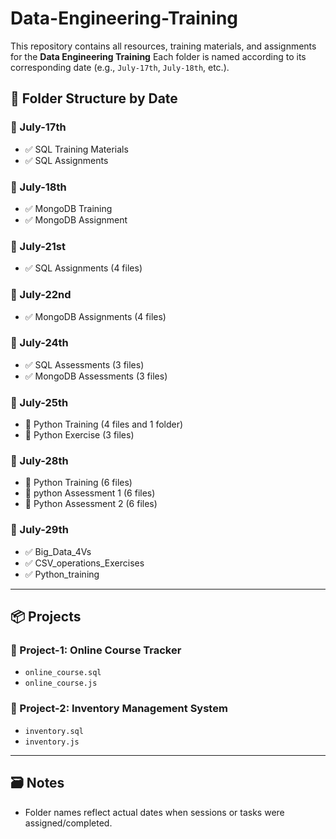 # Data-Engineering-Training

This repository contains all resources, training materials, and assignments for the **Data Engineering Training** 
Each folder is named according to its corresponding date (e.g., `July-17th`, `July-18th`, etc.).

## 📅 Folder Structure by Date

### 📁 July-17th
- ✅ SQL Training Materials  
- ✅ SQL Assignments  

### 📁 July-18th
- ✅ MongoDB Training  
- ✅ MongoDB Assignment  

### 📁 July-21st
- ✅ SQL Assignments (4 files)

### 📁 July-22nd
- ✅ MongoDB Assignments (4 files)

### 📁 July-24th
- ✅ SQL Assessments (3 files)  
- ✅ MongoDB Assessments (3 files)

### 📁 July-25th
- 📁 Python Training (4 files and 1 folder)
- 📁 Python Exercise  (3 files)

### 📁 July-28th
- 📁 Python Training (6 files)
- 📁 python Assessment 1 (6 files) 
- 📁 Python Assessment 2 (6 files)

 ### 📁 July-29th
- ✅ Big_Data_4Vs
- ✅ CSV_operations_Exercises
- ✅ Python_training

---

## 📦 Projects

### 📁 Project-1: Online Course Tracker
- `online_course.sql` 
- `online_course.js` 

### 📁 Project-2: Inventory Management System
- `inventory.sql` 
- `inventory.js` 

---

## 🗃️ Notes

- Folder names reflect actual dates when sessions or tasks were assigned/completed.

